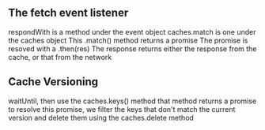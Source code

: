 ## The fetch event listener
respondWith is a method under the event object
caches.match is one under the caches object
This .match() method returns a promise
The promise is resoved with a .then(res)
The response returns either the response 
from the cache, or that from the network

## Cache Versioning
waitUntil, then use the caches.keys() method
that method returns a promise
to resolve this promise, 
we filter the keys that don't match the current
version and delete them using the caches.delete method